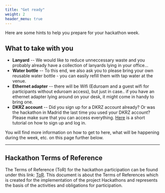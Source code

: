 ```yaml
---
title: "Get ready"
weight: 2
header_menu: true
---
```


Here are some hints to help you prepare for your hackathon week.

## What to take with you

- **Lanyard** -- We would like to reduce unneccessary waste and you probably already have a collection of lanyards lying in your office...
- **Water bottle** -- To this end, we also ask you to please bring your own reusable water bottle - you can easily refill them with tap water at the venue.
- **Ethernet adapter** -- there will be Wifi (Eduroam and a guest wifi for participants without eduroam access), but just in case.. if you have an ethernet adapter lying around on your desk, it might come in handy to bring one.
- **DKRZ account** -- Did you sign up for a DKRZ account already? Or was the hackathon in Madrid the last time you used your DKRZ account? Please make sure that you can access everything. [Here](https://pad.gwdg.de/nSKolAzGQY2zLz3oOr0QSQ#Using-the-Levante-Supercomputer) is a short tutorial on how to sign up and log in.

You will find more information on how to get to here, what will be happening during the week, etc. on this page further below.

---

## Hackathon Terms of Reference

The Terms of Reference (ToR) for the hackathon participation can be found under this link: [ToR](https://owncloud.gwdg.de/index.php/s/ALY0LyjcKGKjQmc).
This document is about the Terms of References  which is  created  for  the  implementation  of  the  project  Hackathons  and  represents  the basis of the activities and obligations for participation.
